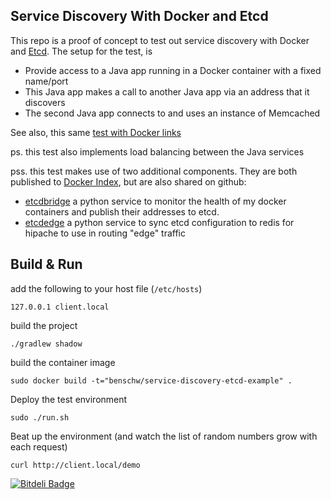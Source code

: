 ## Service Discovery With Docker and Etcd
This repo is a proof of concept to test out service discovery with Docker and [Etcd](https://github.com/coreos/etcd). The setup for the test, is

- Provide access to a Java app running in a Docker container with a fixed name/port
- This Java app makes a call to another Java app via an address that it discovers
- The second Java app connects to and uses an instance of Memcached


See also, this same [test with Docker links](https://github.com/benschw/docker-service-discovery-with-links)

ps. this test also implements load balancing between the Java services 

pss. this test makes use of two additional components. They are both published to [Docker Index](https://index.docker.io/u/benschw/), but are also shared on github: 
- [etcdbridge](https://github.com/benschw/etcdbridge) a python service to monitor the health of my docker containers and publish their addresses to etcd.
- [etcdedge](https://github.com/benschw/etcdedge) a python service to sync etcd configuration to redis for hipache to use in routing "edge" traffic

## Build & Run

add the following to your host file (`/etc/hosts`)

	127.0.0.1 client.local

build the project

	./gradlew shadow

build the container image

	sudo docker build -t="benschw/service-discovery-etcd-example" .

Deploy the test environment

	sudo ./run.sh

Beat up the environment (and watch the list of random numbers grow with each request)

	curl http://client.local/demo


[![Bitdeli Badge](https://d2weczhvl823v0.cloudfront.net/benschw/docker-service-discovery-with-etcd/trend.png)](https://bitdeli.com/free "Bitdeli Badge")

